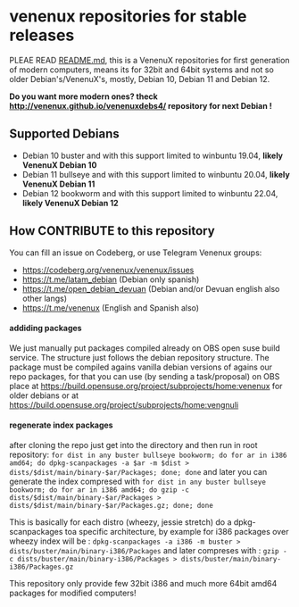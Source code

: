 # venenux repositories for stable releases

PLEAE READ [README.md](README.md), this is a VenenuX repositories for first generation of modern computers, 
means its for 32bit and 64bit systems and not so older Debian's/VenenuX's, mostly, Debian 10, Debian 11 and Debian 12.

**Do you want more modern ones? theck http://venenux.github.io/venenuxdebs4/ repository for next Debian !**

## Supported Debians

* Debian 10 buster and with this support limited to winbuntu 19.04, **likely VenenuX Debian 10**
* Debian 11 bullseye and with this support limited to winbuntu 20.04, **likely VenenuX Debian 11**
* Debian 12 bookworm and with this support limited to winbuntu 22.04, **likely VenenuX Debian 12**

## How CONTRIBUTE to this repository

You can fill an issue on Codeberg, or use Telegram Venenux groups:

* https://codeberg.org/venenux/venenux/issues
* https://t.me/latam_debian (Debian only spanish)
* https://t.me/open_debian_devuan (Debian and/or Devuan english also other langs)
* https://t.me/venenux (English and Spanish also)

#### addiding packages

We just manually put packages compiled already on OBS open suse build service.
The structure just follows the debian repository structure.
The package must be compiled agains vanilla debian versions of agains our repo packages, 
for that you can use (by sending a task/proposal) on OBS 
place at https://build.opensuse.org/project/subprojects/home:venenux for older 
debians or at https://build.opensuse.org/project/subprojects/home:vengnuli

#### regenerate index packages

after cloning the repo just get into the directory and then run in root repository:
`for dist in any buster bullseye bookworm; do for ar in i386 amd64; do dpkg-scanpackages -a $ar -m $dist > dists/$dist/main/binary-$ar/Packages; done; done`
and later you can generate the index compresed with
`for dist in any buster bullseye bookworm; do for ar in i386 amd64; do gzip -c dists/$dist/main/binary-$ar/Packages > dists/$dist/main/binary-$ar/Packages.gz; done; done`

This is basically for each distro (wheezy, jessie stretch) do a dpkg-scanpackages toa specific architecture, 
by example for i386 packages over wheezy index will be :
`dpkg-scanpackages -a i386 -m buster > dists/buster/main/binary-i386/Packages`
and later compreses with :
`gzip -c dists/buster/main/binary-i386/Packages > dists/buster/main/binary-i386/Packages.gz`

This repository only provide few 32bit i386 and much more 64bit amd64 packages for modified computers!
